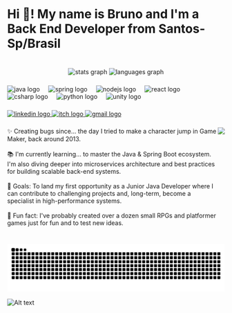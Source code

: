 <h1 align="left">Hi 👋! My name is Bruno and I'm a Back End Developer from Santos-Sp/Brasil</h1>

###

<br clear="both">

<div align="center">
  <img src="https://github-readme-stats.vercel.app/api?username=brunoydev&hide_title=false&hide_rank=true&show_icons=true&include_all_commits=true&count_private=true&disable_animations=false&theme=dracula&locale=en&hide_border=false&order=1" height="150" alt="stats graph"  />
  <img src="https://github-readme-stats.vercel.app/api/top-langs?username=brunoydev&locale=en&hide_title=false&layout=compact&card_width=320&langs_count=5&theme=dracula&hide_border=false&order=2" height="150" alt="languages graph"  />
</div>

###

<div align="left">
  <img src="https://cdn.jsdelivr.net/gh/devicons/devicon/icons/java/java-original.svg" height="42" alt="java logo"  />
  <img width="12" />
  <img src="https://cdn.jsdelivr.net/gh/devicons/devicon/icons/spring/spring-original.svg" height="42" alt="spring logo"  />
  <img width="12" />
  <img src="https://cdn.jsdelivr.net/gh/devicons/devicon/icons/nodejs/nodejs-original.svg" height="42" alt="nodejs logo"  />
  <img width="12" />
  <img src="https://cdn.jsdelivr.net/gh/devicons/devicon/icons/react/react-original.svg" height="42" alt="react logo"  />
  <img width="12" />
  <img src="https://cdn.jsdelivr.net/gh/devicons/devicon/icons/csharp/csharp-original.svg" height="42" alt="csharp logo"  />
  <img width="12" />
  <img src="https://cdn.jsdelivr.net/gh/devicons/devicon/icons/python/python-original.svg" height="42" alt="python logo"  />
  <img width="12" />
  <img src="https://cdn.jsdelivr.net/gh/devicons/devicon/icons/unity/unity-original.svg" height="42" alt="unity logo"  />
</div>

###

<div align="left">
  <a href="https://www.linkedin.com/in/brunogarciaydev/" target="_blank">
    <img src="https://img.shields.io/static/v1?message=LinkedIn&logo=linkedin&label=&color=0077B5&logoColor=white&labelColor=&style=for-the-badge" height="35" alt="linkedin logo"  />
  </a>
  <a href="https://ykkos2.itch.io/" target="_blank">
    <img src="https://img.shields.io/static/v1?message=itch.io&logo=itch&label=&color=000000&logoColor=white&labelColor=&style=for-the-badge" height="35" alt="itch logo"  />
  </a>
  <a href="bruno.rogues.garcia@gmail.com" target="_blank">
    <img src="https://img.shields.io/static/v1?message=Gmail&logo=gmail&label=&color=D14836&logoColor=white&labelColor=&style=for-the-badge" height="35" alt="gmail logo"  />
  </a>
</div>

###

<img align="right" height="150" src="https://media.tenor.com/PLIr_VkF6ywAAAAM/ghostedvpn-hacker-cat.gif"  />

###

<p align="left">✨ Creating bugs since... the day I tried to make a character jump in Game Maker, back around 2013.<br><br>📚 I'm currently learning... to master the Java & Spring Boot ecosystem. I'm also diving deeper into microservices architecture and best practices for building scalable back-end systems.<br><br>🎯 Goals: To land my first opportunity as a Junior Java Developer where I can contribute to challenging projects and, long-term, become a specialist in high-performance systems.<br><br>🎲 Fun fact: I've probably created over a dozen small RPGs and platformer games just for fun and to test new ideas.</p>

###

<br clear="both">

<img src="https://raw.githubusercontent.com/brunoydev/brunoydev/output/snake.svg" alt="Snake animation" />

![Alt text](https://spotify-recently-played-readme.vercel.app/api?user=limboni50)

###
